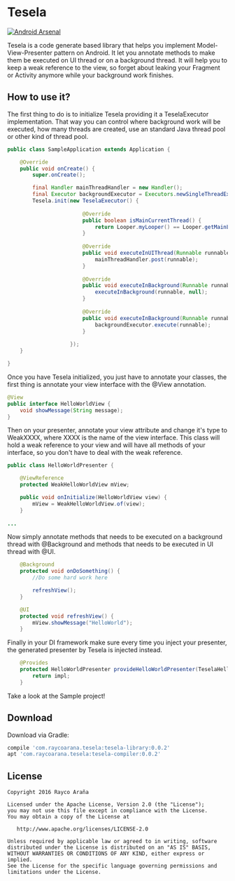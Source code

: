 Tesela
======
[![Android Arsenal](https://img.shields.io/badge/Android%20Arsenal-Tesela-brightgreen.svg?style=flat)](http://android-arsenal.com/details/1/3558)

Tesela is a code generate based library that helps you implement Model-View-Presenter pattern
on Android. It let you annotate methods to make them be executed on UI thread or on a background
thread. It will help you to keep a weak reference to the view, so forget about leaking your
Fragment or Activity anymore while your background work finishes.

How to use it?
--------------

The first thing to do is to initialize Tesela providing it a TeselaExecutor implementation.
That way you can control where background work will be executed, how many threads are created,
use an standard Java thread pool or other kind of thread pool.

```java
public class SampleApplication extends Application {

    @Override
    public void onCreate() {
        super.onCreate();

        final Handler mainThreadHandler = new Handler();
        final Executor backgroundExecutor = Executors.newSingleThreadExecutor();
        Tesela.init(new TeselaExecutor() {
                    
                        @Override
                        public boolean isMainCurrentThread() {
                            return Looper.myLooper() == Looper.getMainLooper();
                        }
                    
                        @Override
                        public void executeInUIThread(Runnable runnable) {
                            mainThreadHandler.post(runnable);
                        }
                    
                        @Override
                        public void executeInBackground(Runnable runnable) {
                            executeInBackground(runnable, null);
                        }
                    
                        @Override
                        public void executeInBackground(Runnable runnable, String tag) {
                            backgroundExecutor.execute(runnable);
                        }
                    
                    });
    }

}
```

Once you have Tesela initialized, you just have to annotate your classes, the first thing is annotate
your view interface with the @View annotation.

```java
@View
public interface HelloWorldView {
    void showMessage(String message);
}
```

Then on your presenter, annotate your view attribute and change it's type to WeakXXXX, where
XXXX is the name of the view interface. This class will hold a weak reference to your view
and will have all methods of your interface, so you don't have to deal with the weak reference.

```java
public class HelloWorldPresenter {

    @ViewReference
    protected WeakHelloWorldView mView;

    public void onInitialize(HelloWorldView view) {
        mView = WeakHelloWorldView.of(view);
    }
    
...    
```

Now simply annotate methods that needs to be executed on a background thread with @Background
and methods that needs to be executed in UI thread with @UI.

```java
    @Background
    protected void onDoSomething() {
        //Do some hard work here

        refreshView();
    }

    @UI
    protected void refreshView() {
        mView.showMessage("HelloWorld");
    }
```

Finally in your DI framework make sure every time you inject your presenter, the generated
presenter by Tesela is injected instead.

```java
    @Provides
    protected HelloWorldPresenter provideHelloWorldPresenter(TeselaHelloWorldPresenter impl) {
        return impl;
    }
```

Take a look at the Sample project!

Download
--------

Download via Gradle:
```groovy
compile 'com.raycoarana.tesela:tesela-library:0.0.2'
apt 'com.raycoarana.tesela:tesela-compiler:0.0.2'
```

License
-------

    Copyright 2016 Rayco Araña

    Licensed under the Apache License, Version 2.0 (the "License");
    you may not use this file except in compliance with the License.
    You may obtain a copy of the License at

       http://www.apache.org/licenses/LICENSE-2.0

    Unless required by applicable law or agreed to in writing, software
    distributed under the License is distributed on an "AS IS" BASIS,
    WITHOUT WARRANTIES OR CONDITIONS OF ANY KIND, either express or implied.
    See the License for the specific language governing permissions and
    limitations under the License.